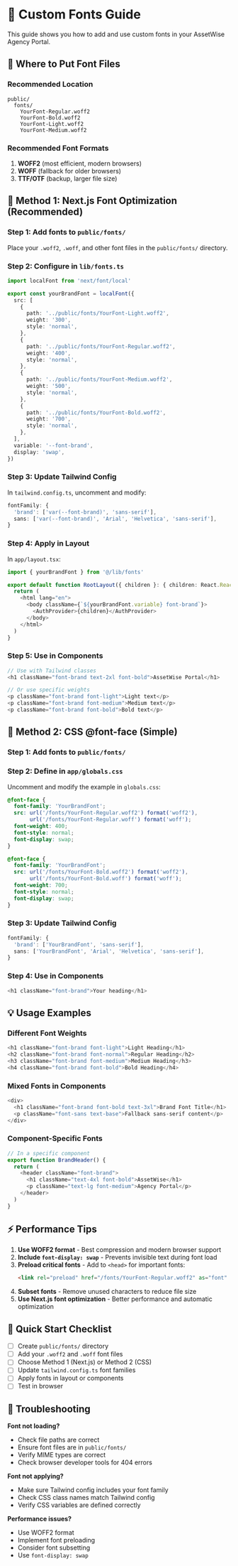 # 🎨 Custom Fonts Guide

This guide shows you how to add and use custom fonts in your AssetWise Agency Portal.

## 📁 Where to Put Font Files

### Recommended Location
```
public/
  fonts/
    YourFont-Regular.woff2
    YourFont-Bold.woff2
    YourFont-Light.woff2
    YourFont-Medium.woff2
```

### Recommended Font Formats
1. **WOFF2** (most efficient, modern browsers)
2. **WOFF** (fallback for older browsers)
3. **TTF/OTF** (backup, larger file size)

## 🚀 Method 1: Next.js Font Optimization (Recommended)

### Step 1: Add fonts to `public/fonts/`
Place your `.woff2`, `.woff`, and other font files in the `public/fonts/` directory.

### Step 2: Configure in `lib/fonts.ts`
```typescript
import localFont from 'next/font/local'

export const yourBrandFont = localFont({
  src: [
    {
      path: '../public/fonts/YourFont-Light.woff2',
      weight: '300',
      style: 'normal',
    },
    {
      path: '../public/fonts/YourFont-Regular.woff2',
      weight: '400',
      style: 'normal',
    },
    {
      path: '../public/fonts/YourFont-Medium.woff2',
      weight: '500',
      style: 'normal',
    },
    {
      path: '../public/fonts/YourFont-Bold.woff2',
      weight: '700',
      style: 'normal',
    },
  ],
  variable: '--font-brand',
  display: 'swap',
})
```

### Step 3: Update Tailwind Config
In `tailwind.config.ts`, uncomment and modify:
```typescript
fontFamily: {
  'brand': ['var(--font-brand)', 'sans-serif'],
  sans: ['var(--font-brand)', 'Arial', 'Helvetica', 'sans-serif'],
}
```

### Step 4: Apply in Layout
In `app/layout.tsx`:
```typescript
import { yourBrandFont } from '@/lib/fonts'

export default function RootLayout({ children }: { children: React.ReactNode }) {
  return (
    <html lang="en">
      <body className={`${yourBrandFont.variable} font-brand`}>
        <AuthProvider>{children}</AuthProvider>
      </body>
    </html>
  )
}
```

### Step 5: Use in Components
```typescript
// Use with Tailwind classes
<h1 className="font-brand text-2xl font-bold">AssetWise Portal</h1>

// Or use specific weights
<p className="font-brand font-light">Light text</p>
<p className="font-brand font-medium">Medium text</p>
<p className="font-brand font-bold">Bold text</p>
```

## 📝 Method 2: CSS @font-face (Simple)

### Step 1: Add fonts to `public/fonts/`

### Step 2: Define in `app/globals.css`
Uncomment and modify the example in `globals.css`:
```css
@font-face {
  font-family: 'YourBrandFont';
  src: url('/fonts/YourFont-Regular.woff2') format('woff2'),
       url('/fonts/YourFont-Regular.woff') format('woff');
  font-weight: 400;
  font-style: normal;
  font-display: swap;
}

@font-face {
  font-family: 'YourBrandFont';
  src: url('/fonts/YourFont-Bold.woff2') format('woff2'),
       url('/fonts/YourFont-Bold.woff') format('woff');
  font-weight: 700;
  font-style: normal;
  font-display: swap;
}
```

### Step 3: Update Tailwind Config
```typescript
fontFamily: {
  'brand': ['YourBrandFont', 'sans-serif'],
  sans: ['YourBrandFont', 'Arial', 'Helvetica', 'sans-serif'],
}
```

### Step 4: Use in Components
```typescript
<h1 className="font-brand">Your heading</h1>
```

## 💡 Usage Examples

### Different Font Weights
```typescript
<h1 className="font-brand font-light">Light Heading</h1>
<h2 className="font-brand font-normal">Regular Heading</h2>
<h3 className="font-brand font-medium">Medium Heading</h3>
<h4 className="font-brand font-bold">Bold Heading</h4>
```

### Mixed Fonts in Components
```typescript
<div>
  <h1 className="font-brand font-bold text-3xl">Brand Font Title</h1>
  <p className="font-sans text-base">Fallback sans-serif content</p>
</div>
```

### Component-Specific Fonts
```typescript
// In a specific component
export function BrandHeader() {
  return (
    <header className="font-brand">
      <h1 className="text-4xl font-bold">AssetWise</h1>
      <p className="text-lg font-medium">Agency Portal</p>
    </header>
  )
}
```

## ⚡ Performance Tips

1. **Use WOFF2 format** - Best compression and modern browser support
2. **Include `font-display: swap`** - Prevents invisible text during font load
3. **Preload critical fonts** - Add to `<head>` for important fonts:
   ```html
   <link rel="preload" href="/fonts/YourFont-Regular.woff2" as="font" type="font/woff2" crossorigin>
   ```
4. **Subset fonts** - Remove unused characters to reduce file size
5. **Use Next.js font optimization** - Better performance and automatic optimization

## 🎯 Quick Start Checklist

- [ ] Create `public/fonts/` directory
- [ ] Add your `.woff2` and `.woff` font files
- [ ] Choose Method 1 (Next.js) or Method 2 (CSS)
- [ ] Update `tailwind.config.ts` font families
- [ ] Apply fonts in layout or components
- [ ] Test in browser

## 🔧 Troubleshooting

**Font not loading?**
- Check file paths are correct
- Ensure font files are in `public/fonts/`
- Verify MIME types are correct
- Check browser developer tools for 404 errors

**Font not applying?**
- Make sure Tailwind config includes your font family
- Check CSS class names match Tailwind config
- Verify CSS variables are defined correctly

**Performance issues?**
- Use WOFF2 format
- Implement font preloading
- Consider font subsetting
- Use `font-display: swap` 